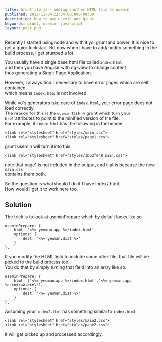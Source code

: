 ```yaml
---
title: Gruntfile.js - adding another HTML file to usemin
published: 2013-11-04T22:34:00.000-08:00
description: how to use usemin and grunt
keywords: grunt, usemin, javascript
layout: post.pug
---
```


Recently I started using node and with it yo, grunt and bower. It is nice to get a quick kickstart. But now when I have to add/modify something in the build process, I get stumped a lot.

You usually have a single base html file called `index.html`  
and then you have Angular with ng-view to change content  
thus generating a Single Page Application.  

However, I always find it necessary to have error pages which are self contained,  
which means `index.html` is not involved.  

While yo's generators take care of `index.html`, your error page does not load correctly.  
The reason for this is the `usemin` task in grunt which turn your  
`href` attributes to point to the minified version of the file.  
For example, if `index.html` has the following in the header

```
<link rel="stylesheet" href="styles/main.css">
<link rel="stylesheet" href="styles/page1.css">  
```

grunt usemin will turn it into this

```
<link rel="stylesheet" href="styles/1b62fe48.main.css">
```

note that page1 is not included in the output, and that is because the new `main.css`  
contains them both.  

So the question is what should I do if I have index2.html.  
How would I get it to work here too.  

## Solution

The trick is to look at useminPrepare which by default looks like so  

```
useminPrepare: {
    html: '<%= yeoman.app %>/index.html',  
    options: {  
        dest: '<%= yeoman.dist %>'  
    }  
},    
```

If you modify the HTML field to include some other file, that file will be picked to the build process too.  
You do that by simply turning that field into an array like so:

```
useminPrepare: {
    html: ['<%= yeoman.app %>/index.html','<%= yeoman.app %>/index2.html'],  
    options: {  
        dest: '<%= yeoman.dist %>'  
    }  
},    
```

Assuming your `index2.html` has something similar to `index.html`

```
<link rel="stylesheet" href="styles/main2.css">  
<link rel="stylesheet" href="styles/page2.css">  
```

it will get picked up and processed accordingly.  
